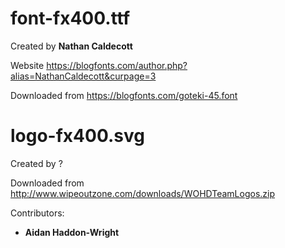 # font-fx400.ttf

Created by **Nathan Caldecott**

Website https://blogfonts.com/author.php?alias=NathanCaldecott&curpage=3

Downloaded from https://blogfonts.com/goteki-45.font

# logo-fx400.svg

Created by ?

Downloaded from http://www.wipeoutzone.com/downloads/WOHDTeamLogos.zip

Contributors:
- **Aidan Haddon-Wright**